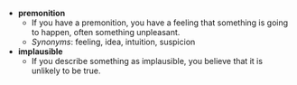 - **premonition**
  - If you have a premonition, you have a feeling that something is going to happen, often something unpleasant.
  - *Synonyms*: feeling, idea, intuition, suspicion
- **implausible**
  - If you describe something as implausible, you believe that it is unlikely to be true.